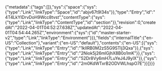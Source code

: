 {"metadata":{"tags":[]},"sys":{"space":{"sys":{"type":"Link","linkType":"Space","id":"abjv67t9l34s"}},"type":"Entry","id":"4T4LkYIDrvDoH9Wcc8tvst","contentType":{"sys":{"type":"Link","linkType":"ContentType","id":"section"}},"revision":0,"createdAt":"2022-04-01T04:52:27.638Z","updatedAt":"2022-04-01T04:54:44.265Z","environment":{"sys":{"id":"master-starter-v2","type":"Link","linkType":"Environment"}}},"fields":{"internalTitle":{"en-US":"Collection"},"variant":{"en-US":"default"},"contents":{"en-US":[{"sys":{"type":"Link","linkType":"Entry","id":"1kllRB0M2zS5G9STlj3Qxa"}},{"sys":{"type":"Link","linkType":"Entry","id":"2Niok5j26mlGjhX8B0o1mK"}},{"sys":{"type":"Link","linkType":"Entry","id":"52Dr8Vy6mH7LuYeJ4J9ylX"}},{"sys":{"type":"Link","linkType":"Entry","id":"2m0KdWTxrB2ODVWLhspO7E"}}]}}}